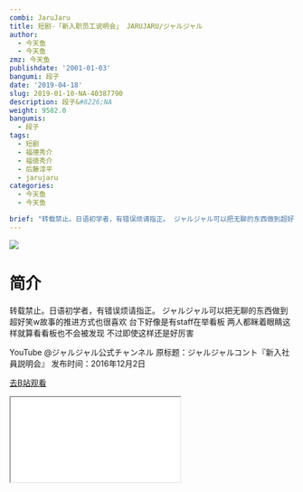 ```yaml
---
combi: JaruJaru
title: 短剧-「新入职员工说明会」 JARUJARU/ジャルジャル
author:
  - 今天鱼
  - 今天鱼
zmz: 今天鱼
publishdate: '2001-01-03'
bangumi: 段子
date: '2019-04-18'
slug: 2019-01-10-NA-40387790
description: 段子&#8226;NA
weight: 9582.0
bangumis:
  - 段子
tags:
  - 短剧
  - 福德秀介
  - 福徳秀介
  - 后藤淳平
  - jarujaru
categories:
  - 今天鱼
  - 今天鱼

brief: "转载禁止。日语初学者，有错误烦请指正。 ジャルジャル可以把无聊的东西做到超好笑w故事的推进方式也很喜欢 台下好像是有staff在举看板 两人都眯着眼睛这样就算看看板也不会被发现 不过即使这样还是好厉害 YouTube @ジャルジャル公式チャンネル 原标题：ジャルジャルコント『新入社員説明会』 发布时间：2016年12月2日"
---
```

![](https://i.imgur.com/f7MrNya.jpg)
# 简介  
转载禁止。日语初学者，有错误烦请指正。
ジャルジャル可以把无聊的东西做到超好笑w故事的推进方式也很喜欢
台下好像是有staff在举看板 两人都眯着眼睛这样就算看看板也不会被发现
不过即使这样还是好厉害

YouTube @ジャルジャル公式チャンネル
原标题：ジャルジャルコント『新入社員説明会』
发布时间：2016年12月2日  

[去B站观看](https://www.bilibili.com/video/av40387790/)
<div class ="resp-container"><iframe class="testiframe" src="//player.bilibili.com/player.html?aid=40387790"", scrolling="no", allowfullscreen="true" > </iframe></div> 
